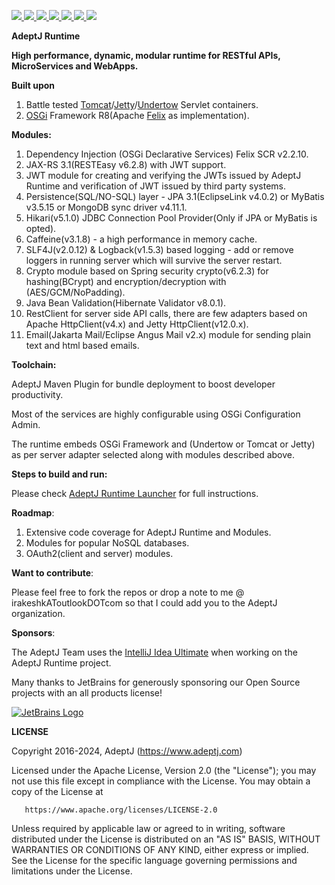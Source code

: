 <p>
  
  <a href="https://www.apache.org/licenses/LICENSE-2.0">
   <img src="https://img.shields.io/badge/license-Apache%202-blue.svg">  
  </a>
  
  <a href="https://docs.osgi.org/specification/#release-8">
   <img src="https://img.shields.io/badge/OSGi-R8-orange?style=flat">
  </a>
  
  <a href="https://app.circleci.com/pipelines/github/AdeptJ/adeptj-runtime">
     <img src="https://img.shields.io/circleci/build/github/AdeptJ/adeptj-runtime/main">
  </a>
  
  <a href="https://sonarcloud.io/dashboard?id=AdeptJ_adeptj-runtime">
     <img src="https://sonarcloud.io/api/project_badges/measure?project=AdeptJ_adeptj-runtime&metric=reliability_rating">
  </a>
  
  <a href="https://sonarcloud.io/dashboard?id=AdeptJ_adeptj-runtime">
     <img src="https://sonarcloud.io/api/project_badges/measure?project=AdeptJ_adeptj-runtime&metric=security_rating">
  </a>
  
  <a href="https://sonarcloud.io/dashboard?id=AdeptJ_adeptj-runtime">
     <img src="https://sonarcloud.io/api/project_badges/measure?project=AdeptJ_adeptj-runtime&metric=vulnerabilities">
  </a>
    
  <a href="https://twitter.com/_AdeptJ">
     <img src="https://img.shields.io/badge/twitter-AdeptJ-f08d1c.svg?style=social&style=flat"> 
  </a>
  
</p>

**AdeptJ Runtime**

**High performance, dynamic, modular runtime for RESTful APIs, MicroServices and WebApps.**

**Built upon**

1. Battle tested [Tomcat](https://tomcat.apache.org/)/[Jetty](https://www.eclipse.org/jetty/)/[Undertow](http://undertow.io/) Servlet containers.
2. [OSGi](https://www.osgi.org) Framework R8(Apache [Felix](http://felix.apache.org/) as implementation).

**Modules:**

1. Dependency Injection (OSGi Declarative Services) Felix SCR v2.2.10.
2. JAX-RS 3.1(RESTEasy v6.2.8) with JWT support.
3. JWT module for creating and verifying the JWTs issued by AdeptJ Runtime and verification of JWT issued by third party systems.
4. Persistence(SQL/NO-SQL) layer - JPA 3.1(EclipseLink v4.0.2) or MyBatis v3.5.15 or MongoDB sync driver v4.11.1.
5. Hikari(v5.1.0) JDBC Connection Pool Provider(Only if JPA or MyBatis is opted).
6. Caffeine(v3.1.8) - a high performance in memory cache.
7. SLF4J(v2.0.12) & Logback(v1.5.3) based logging - add or remove loggers in running server which will survive the server restart.
8. Crypto module based on Spring security crypto(v6.2.3) for hashing(BCrypt) and encryption/decryption with (AES/GCM/NoPadding).
9. Java Bean Validation(Hibernate Validator v8.0.1).
10. RestClient for server side API calls, there are few adapters based on Apache HttpClient(v4.x) and Jetty HttpClient(v12.0.x).
11. Email(Jakarta Mail/Eclipse Angus Mail v2.x) module for sending plain text and html based emails.

**Toolchain:**

AdeptJ Maven Plugin for bundle deployment to boost developer productivity.

Most of the services are highly configurable using OSGi Configuration Admin.

The runtime embeds OSGi Framework and (Undertow or Tomcat or Jetty) as per server adapter selected along with modules described above.

**Steps to build and run:**

Please check [AdeptJ Runtime Launcher](https://github.com/AdeptJ/adeptj-runtime-launcher.git) for full instructions.

**Roadmap**:

1. Extensive code coverage for AdeptJ Runtime and Modules.
2. Modules for popular NoSQL databases.
3. OAuth2(client and server) modules.

**Want to contribute**:

Please feel free to fork the repos or drop a note to me @ irakeshkAToutlookDOTcom so that I could add you to the AdeptJ organization.

**Sponsors**:

The AdeptJ Team uses the [IntelliJ Idea Ultimate](https://www.jetbrains.com/idea/) when working on the AdeptJ Runtime project.

Many thanks to JetBrains for generously sponsoring our Open Source projects with an all products license!

<a href="https://www.jetbrains.com">
    <img src="https://resources.jetbrains.com/storage/products/company/brand/logos/jb_beam.svg" alt="JetBrains Logo"> 
</a>

**LICENSE**

   Copyright 2016-2024, AdeptJ (https://www.adeptj.com)
   
   Licensed under the Apache License, Version 2.0 (the "License");
   you may not use this file except in compliance with the License.
   You may obtain a copy of the License at
 
       https://www.apache.org/licenses/LICENSE-2.0
 
   Unless required by applicable law or agreed to in writing, software
   distributed under the License is distributed on an "AS IS" BASIS,
   WITHOUT WARRANTIES OR CONDITIONS OF ANY KIND, either express or implied.
   See the License for the specific language governing permissions and
   limitations under the License.



